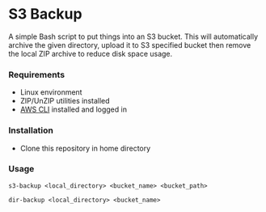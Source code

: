 # S3 Backup

A simple Bash script to put things into an S3 bucket. This will automatically archive the given directory, upload it to
S3 specified bucket then remove the local ZIP archive to reduce disk space usage.

### Requirements

- Linux environment
- ZIP/UnZIP utilities installed
- [AWS CLI](https://docs.aws.amazon.com/cli/latest/userguide/cli-chap-welcome.html) installed and logged in

### Installation

- Clone this repository in home directory

### Usage

`s3-backup <local_directory> <bucket_name> <bucket_path>`

`dir-backup <local_directory> <bucket_name>`